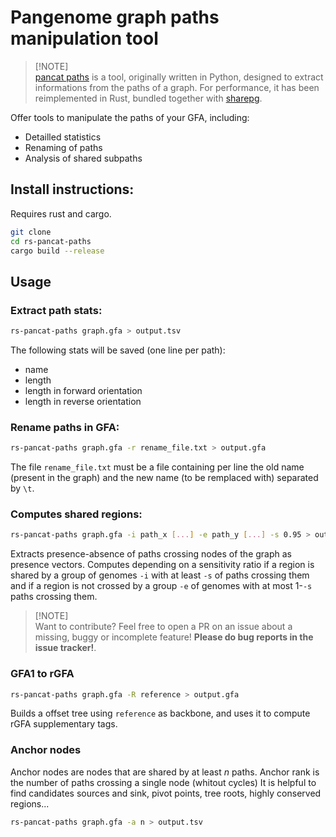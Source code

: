 # Pangenome graph paths manipulation tool

> [!NOTE]\
>  [pancat paths](https://github.com/dubssieg/pancat) is a tool, originally written in Python, designed to extract informations from the paths of a graph. For performance, it has been reimplemented in Rust, bundled together with [sharepg](https://github.com/dubssieg/sharepg).

Offer tools to manipulate the paths of your GFA, including:
+ Detailled statistics
+ Renaming of paths
+ Analysis of shared subpaths

## Install instructions:

Requires rust and cargo.

```bash
git clone 
cd rs-pancat-paths
cargo build --release
```

## Usage

### Extract path stats:

```bash
rs-pancat-paths graph.gfa > output.tsv
```

The following stats will be saved (one line per path):
+ name
+ length
+ length in forward orientation
+ length in reverse orientation

### Rename paths in GFA:

```bash
rs-pancat-paths graph.gfa -r rename_file.txt > output.gfa
```

The file `rename_file.txt` must be a file containing per line the old name (present in the graph) and the new name (to be remplaced with) separated by `\t`.

### Computes shared regions:

```bash
rs-pancat-paths graph.gfa -i path_x [...] -e path_y [...] -s 0.95 > output.tsv
```

Extracts presence-absence of paths crossing nodes of the graph as presence vectors. Computes depending on a sensitivity ratio if a region is shared by a group of genomes `-i` with at least `-s` of paths crossing them and if a region is not crossed by a group `-e` of genomes with at most 1-`-s` paths crossing them.

> [!NOTE]\
> Want to contribute? Feel free to open a PR on an issue about a missing, buggy or incomplete feature! **Please do bug reports in the issue tracker!**.

### GFA1 to rGFA

```bash
rs-pancat-paths graph.gfa -R reference > output.gfa
```

Builds a offset tree using `reference` as backbone, and uses it to compute rGFA supplementary tags.


### Anchor nodes

Anchor nodes are nodes that are shared by at least $n$ paths. Anchor rank is the number of paths crossing a single node (whitout cycles)
It is helpful to find candidates sources and sink, pivot points, tree roots, highly conserved regions...

```bash
rs-pancat-paths graph.gfa -a n > output.tsv
```